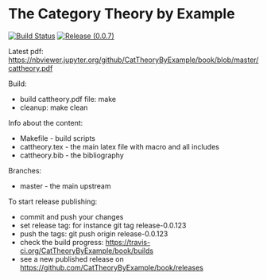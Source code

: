 The Category Theory by Example
==============================

[![Build Status](https://travis-ci.org/CatTheoryByExample/book.svg?branch=master)](https://travis-ci.org/CatTheoryByExample/book)
[![Release (0.0.7)](https://img.shields.io/badge/Latest-release-orange.svg)](https://github.com/CatTheoryByExample/book/releases/download/release-0.0.7/cattheory.pdf)

Latest pdf: https://nbviewer.jupyter.org/github/CatTheoryByExample/book/blob/master/cattheory.pdf

Build:
- build cattheory.pdf file: make
- cleanup: make clean

Info about the content:
- Makefile - build scripts
- cattheory.tex - the main latex file with macro and all includes
- cattheory.bib - the bibliography

Branches:
- master - the main upstream

To start release publishing:
- commit and push your changes
- set release tag: for instance git tag release-0.0.123
- push the tags: git push origin release-0.0.123
- check the build progress: https://travis-ci.org/CatTheoryByExample/book/builds
- see a new published release on https://github.com/CatTheoryByExample/book/releases 
